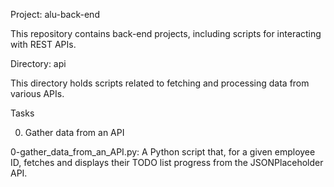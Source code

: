 Project: alu-back-end

This repository contains back-end projects, including scripts for interacting with REST APIs.

Directory: api

This directory holds scripts related to fetching and processing data from various APIs.

Tasks

0. Gather data from an API

0-gather_data_from_an_API.py: A Python script that, for a given employee ID, fetches and displays their TODO list progress from the JSONPlaceholder API.

